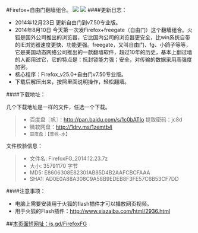 #Firefox+自由门翻墙组合。 ![](https://oq1gjg.bl3301.livefilestore.com/y2mRG7yo6_G_PPX7KLZtVtfrjCYBM7Y8Yb62J9cXCGfiGYTHJnfvYzARuNdd4My_NCZKX1VnLXbcwePJ32rATNlVqCvXwbKo5gmxyDBe5V3WVBw_poRsH2mrxO9gkZVWHQN/ff48.ico?psid=1) ![](https://oq1gjg.bl3301.livefilestore.com/y2mcrdK1EfhCIyqNJJzpQT-ITZANtF6Uo4H8bBssF-QG32WpG9SOduVLnGUJ6tKvv03j7Fw8EKP70JRELZtejXYWFPHqGR3SWSvxD1VkXQWnNHumoO_EXwjf-_KcUhAXT0a/201101101026574d2a6e71910f6.gif?psid=1)
####更新日志：
* 2014年12月23日 更新自由门到v7.50专业版。
* 2014年8月10日 今天第一次发Firefox+freegate（自由门）这个翻墙组合。火狐是国外公司推出的浏览器，它比国内公司的浏览器更安全，比win系统自带的IE浏览器速度更快、功能更强。freegate，又叫自由门、fg、小鸽子等等，它是美国动态网络公司推出的一款翻墙软件，超过10年的历史，基本上翻过墙的人都用过它，它的特点是：抗封锁能力强；安全，对传输的数据采用高强度加密。
* 核心程序：Firefox_v25.0+自由门v7.50专业版。
* 下载后解压出来，按照里面说明操作，轻松翻墙。

####下载地址：

 几个下载地址是一样的文件，任选一个下载。
> * 百度盘〖帆〗：http://pan.baidu.com/s/1c0bATIo 提取密码：jc8d
> * 微软网盘：http://1drv.ms/1zemtb4
> * `百度盘：【普帆-水】`

 文件校验信息：

>  * 文件名: FirefoxFG_2014.12.23.7z
>  * 大小: 35791170 字节
>  * MD5: E8606308E82301AB85D4B2AAFCBCFAAA
>  * SHA1: AD0E0A88A308C9A58B9EDEB8F3FE57C6B53CF7DD

####注意事项：
* 电脑上需要安装用于火狐的flash插件才可以播放网页视频。
 *  用于火狐的Flash插件：http://www.xiazaiba.com/html/2936.html

##[本页面短网址：is.gd/FirefoxFG](http://is.gd/FirefoxFG)
